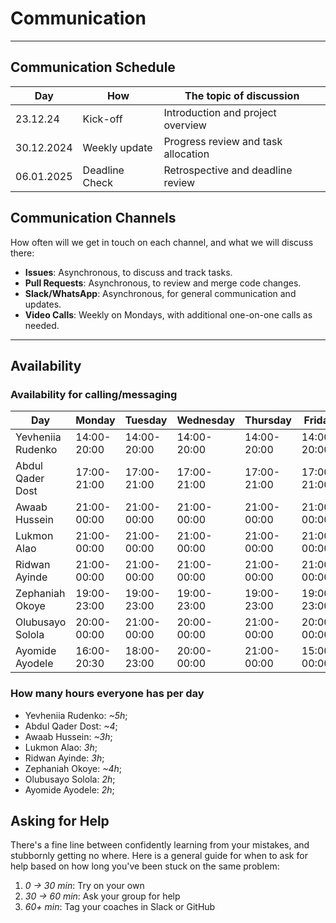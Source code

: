 <!--
    this template is for inspiration, feel free to change it however you like!

    Careful! be sure to protect your privacy when filling out this document
        everything you write here will be public
        so share only what you are comfortable sharing online
        you can share the rest in confidence with you group by another channel
-->

# Communication

______________________________________________________________________

## Communication Schedule

| Day         | How        | The topic of discussion         |
| ----------- | ---------  | ------------------------------ |
| 23.12.24    | Kick-off   | Introduction and project overview |
| 30.12.2024  | Weekly update | Progress review and task allocation |
| 06.01.2025  | Deadline Check | Retrospective and deadline review |

## Communication Channels

How often will we get in touch on each channel, and what we will discuss there:

- **Issues**: Asynchronous, to discuss and track tasks.
- **Pull Requests**: Asynchronous, to review and merge code changes.
- **Slack/WhatsApp**: Asynchronous, for general communication and updates.
- **Video Calls**: Weekly on Mondays, with additional one-on-one calls as needed.

______________________________________________________________________

## Availability

### Availability for calling/messaging

|Day|Monday|Tuesday|Wednesday|Thursday|Friday|Saturday|Sunday|
|-|-|-|-|-|-|-|-|
|Yevheniia Rudenko|14:00-20:00|14:00-20:00|14:00-20:00| 14:00-20:00|14:00-20:00|19:00-21:00|19:00-21:00|
|Abdul Qader Dost|17:00-21:00| 17:00-21:00|17:00-21:00| 17:00-21:00 |17:00-21:00|14:00-20:00|14:00-20:00|
|Awaab Hussein|21:00-00:00|21:00-00:00| 21:00-00:00|21:00-00:00|21:00-00:00|21:00-00:00|21:00-00:00|
|Lukmon Alao|21:00-00:00|21:00-00:00| 21:00-00:00|21:00-00:00|21:00-00:00|21:00-00:00|21:00-00:00|
|Ridwan Ayinde|21:00-00:00|21:00-00:00| 21:00-00:00|21:00-00:00|21:00-00:00|13:00-16:00|13:00-16:00|
|Zephaniah Okoye|19:00-23:00|19:00-23:00|19:00-23:00|19:00-23:00|19:00-23:00|12:00-17:00|14:00-19:00|
|Olubusayo Solola|20:00-00:00|21:00-00:00| 20:00-00:00|21:00-00:00|20:00-00:00|13:00-16:00|12:00-16:00|
|Ayomide Ayodele|16:00-20:30|18:00-23:00| 20:00-00:00|21:00-00:00|15:00-00:00|unavailable|21:00-00:00|

### How many hours everyone has per day

- Yevheniia Rudenko: _~5h_;
- Abdul Qader Dost: _~4_;
- Awaab Hussein: _~3h_;
- Lukmon Alao: _3h_;
- Ridwan Ayinde: _3h_;
- Zephaniah Okoye: _~4h_;
- Olubusayo Solola: _2h_;
- Ayomide Ayodele: _2h_;

## Asking for Help

There's a fine line between confidently learning from your mistakes, and
stubbornly getting no where. Here is a general guide for when to ask for help
based on how long you've been stuck on the same problem:

1. _0 -> 30 min_: Try on your own
1. _30 -> 60 min_: Ask your group for help
1. _60+ min_: Tag your coaches in Slack or GitHub
